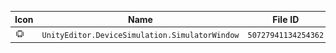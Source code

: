 | Icon | Name | File ID |
| ---  | ---  | ---     |
| ![](UnityEditor.DeviceSimulation.SimulatorWindow.png) | `UnityEditor.DeviceSimulation.SimulatorWindow` | `50727941134254362` |
